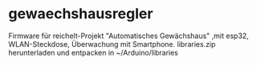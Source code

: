 # gewaechshausregler
Firmware für reichelt-Projekt "Automatisches Gewächshaus" ,mit esp32, WLAN-Steckdose, Überwachung mit Smartphone.
libraries.zip herunterladen und entpacken in ~/Arduino/libraries
